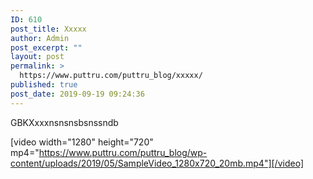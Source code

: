 ```yaml
---
ID: 610
post_title: Xxxxx
author: Admin
post_excerpt: ""
layout: post
permalink: >
  https://www.puttru.com/puttru_blog/xxxxx/
published: true
post_date: 2019-09-19 09:24:36
---
```

GBKXxxxnsnsnsbsnssndb

[video width="1280" height="720" mp4="https://www.puttru.com/puttru_blog/wp-content/uploads/2019/05/SampleVideo_1280x720_20mb.mp4"][/video]